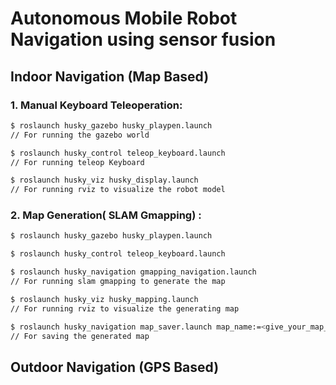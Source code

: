 # Autonomous Mobile Robot Navigation using sensor fusion

## Indoor Navigation (Map Based)
### 1. Manual Keyboard Teleoperation:
```bash
$ roslaunch husky_gazebo husky_playpen.launch
// For running the gazebo world

$ roslaunch husky_control teleop_keyboard.launch
// For running teleop Keyboard

$ roslaunch husky_viz husky_display.launch
// For running rviz to visualize the robot model
```
### 2. Map Generation( SLAM Gmapping) :
```bash
$ roslaunch husky_gazebo husky_playpen.launch

$ roslaunch husky_control teleop_keyboard.launch

$ roslaunch husky_navigation gmapping_navigation.launch
// For running slam gmapping to generate the map

$ roslaunch husky_viz husky_mapping.launch
// For running rviz to visualize the generating map

$ roslaunch husky_navigation map_saver.launch map_name:=<give_your_map_name>
// For saving the generated map
```

## Outdoor Navigation (GPS Based)
